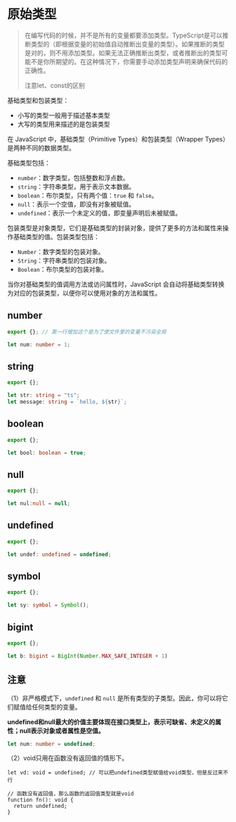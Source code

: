 # 原始类型

> 在编写代码的时候，并不是所有的变量都要添加类型。TypeScript是可以推断类型的（即根据变量的初始值自动推断出变量的类型）。如果推断的类型是对的，则不用添加类型。如果无法正确推断出类型，或者推断出的类型可能不是你所期望的。在这种情况下，你需要手动添加类型声明来确保代码的正确性。
>
> 注意let、const的区别



基础类型和包装类型：

- 小写的类型一般用于描述基本类型
- 大写的类型用来描述的是包装类型

在 JavaScript 中，基础类型（Primitive Types）和包装类型（Wrapper Types）是两种不同的数据类型。

基础类型包括：

- `number`：数字类型，包括整数和浮点数。
- `string`：字符串类型，用于表示文本数据。
- `boolean`：布尔类型，只有两个值：`true` 和 `false`。
- `null`：表示一个空值，即没有对象被赋值。
- `undefined`：表示一个未定义的值，即变量声明后未被赋值。

包装类型是对象类型，它们是基础类型的封装对象，提供了更多的方法和属性来操作基础类型的值。包装类型包括：

- `Number`：数字类型的包装对象。
- `String`：字符串类型的包装对象。
- `Boolean`：布尔类型的包装对象。

当你对基础类型的值调用方法或访问属性时，JavaScript 会自动将基础类型转换为对应的包装类型，以便你可以使用对象的方法和属性。



## number

```ts
export {}; // 第一行增加这个是为了使文件里的变量不污染全局

let num: number = 1;
```



## string

```ts
export {};

let str: string = "ts";
let message: string = `hello, ${str}`;
```



## boolean

```ts
export {};

let bool: boolean = true;
```



## null

```ts
export {};

let nul:null = null;
```



## undefined

```ts
export {};

let undef: undefined = undefined;
```



## symbol

```ts
export {};

let sy: symbol = Symbol(); 
```



## bigint

```ts
export {};

let b: bigint = BigInt(Number.MAX_SAFE_INTEGER + 1)
```





## 注意

（1）非严格模式下，`undefined` 和 `null` 是所有类型的子类型。因此，你可以将它们赋值给任何类型的变量。

**undefined和null最大的价值主要体现在接口类型上，表示可缺省、未定义的属性；null表示对象或者属性是空值。**

```ts
let num: number = undefined;
```



（2）void只用在函数没有返回值的情形下。

```tsx
let vd: void = undefined; // 可以把undefined类型赋值给void类型，但是反过来不行

// 函数没有返回值，那么函数的返回值类型就是void
function fn(): void {
  return undefined;
}
```

